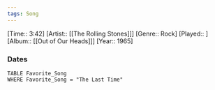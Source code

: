 ```yaml
---
tags: Song  
---
```

[Time:: 3:42]
[Artist:: [[The Rolling Stones]]]
[Genre:: Rock]
[Played:: ]
[Album:: [[Out of Our Heads]]]
[Year:: 1965]
### Dates
````dataview
TABLE Favorite_Song
WHERE Favorite_Song = "The Last Time"
````